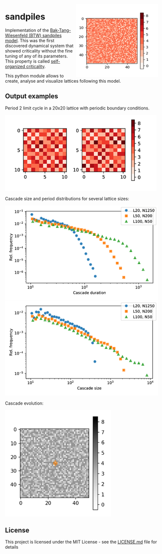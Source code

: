 <img align="right" width="270" height="240"
     src="https://github.com/ruhugu/sandpiles/raw/master/output_examples/example_config.png">

# sandpiles
     
Implementation of the [Bak-Tang-Wiesenfeld (BTW) sandpiles model](https://en.wikipedia.org/wiki/Abelian_sandpile_model).
This was the first discovered dynamical system that showed criticality without the fine tuning of any of its parameters.
This property is called [self-organized criticality](https://en.wikipedia.org/wiki/Self-organized_criticality).

This python module allows to create, analyse and visualize lattices following this model.


## Output examples

Period 2 limit cycle in a 20x20 lattice with periodic boundary conditions.

<img src="https://github.com/ruhugu/sandpiles/blob/master/output_examples/lcycle_random.png" alt="Drawing" width="500"/>

Cascade size and period distributions for several lattice sizes:

<img src="https://github.com/ruhugu/sandpiles/raw/master/output_examples/cascadeduration.png" alt="Drawing" width="600"/>
<img src="https://github.com/ruhugu/sandpiles/raw/master/output_examples/cascadesize.png" alt="Drawing" width="600"/>

Cascade evolution:

<p class="indented"><img src="https://github.com/ruhugu/sandpiles/blob/master/output_examples/clusterevolutionL50.gif" alt="Drawing" width="350"/></p>



## License

This project is licensed under the MIT License - see the [LICENSE.md](LICENSE.md) file for details
